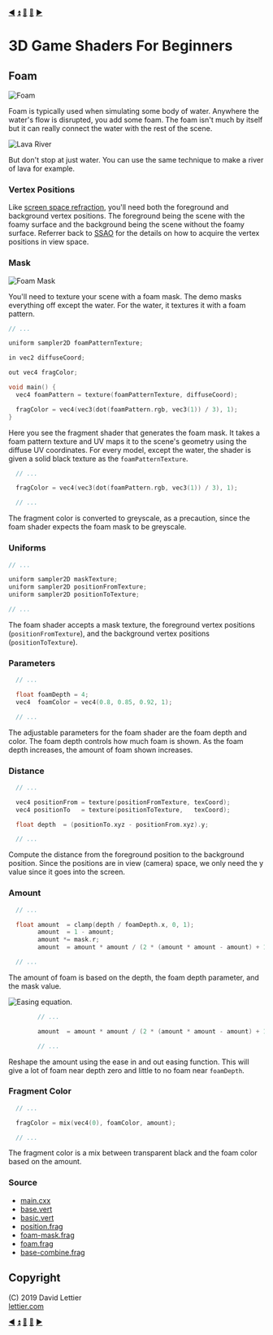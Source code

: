 [:arrow_backward:](screen-space-refraction.md)
[:arrow_double_up:](../README.md)
[:arrow_up_small:](#)
[:arrow_down_small:](#copyright)
[:arrow_forward:](flow-mapping.md)

# 3D Game Shaders For Beginners

## Foam

![Foam](https://i.imgur.com/SVLPYKn.gif)

Foam is typically used when simulating some body of water.
Anywhere the water's flow is disrupted, you add some foam.
The foam isn't much by itself but it can really connect the water with the rest of the scene.

![Lava River](https://i.imgur.com/HCqvd8c.gif)

But don't stop at just water.
You can use the same technique to make a river of lava for example.

### Vertex Positions

Like
[screen space refraction](screen-space-refraction.md),
you'll need both the foreground and background vertex positions.
The foreground being the scene with the foamy surface
and the background being the scene without the foamy surface.
Referrer back to [SSAO](ssao.md#vertex-positions) for the details
on how to acquire the vertex positions in view space.

### Mask

![Foam Mask](https://i.imgur.com/N6TWBw8.gif)

You'll need to texture your scene with a foam mask.
The demo masks everything off except the water.
For the water, it textures it with a foam pattern.

```c
// ...

uniform sampler2D foamPatternTexture;

in vec2 diffuseCoord;

out vec4 fragColor;

void main() {
  vec4 foamPattern = texture(foamPatternTexture, diffuseCoord);

  fragColor = vec4(vec3(dot(foamPattern.rgb, vec3(1)) / 3), 1);
}
```

Here you see the fragment shader that generates the foam mask.
It takes a foam pattern texture and UV maps it to the scene's geometry using the diffuse UV coordinates.
For every model, except the water, the shader is given a solid black texture as the `foamPatternTexture`.

```c
  // ...

  fragColor = vec4(vec3(dot(foamPattern.rgb, vec3(1)) / 3), 1);

  // ...
```

The fragment color is converted to greyscale,
as a precaution,
since the foam shader expects the foam mask to be greyscale.

### Uniforms

```c
// ...

uniform sampler2D maskTexture;
uniform sampler2D positionFromTexture;
uniform sampler2D positionToTexture;

// ...
```

The foam shader accepts a mask texture,
the foreground vertex positions (`positionFromTexture`),
and the background vertex positions (`positionToTexture`).

### Parameters

```c
  // ...

  float foamDepth = 4;
  vec4  foamColor = vec4(0.8, 0.85, 0.92, 1);

  // ...
```

The adjustable parameters for the foam shader are the foam depth and color.
The foam depth controls how much foam is shown.
As the foam depth increases, the amount of foam shown increases.

### Distance

```c
  // ...

  vec4 positionFrom = texture(positionFromTexture, texCoord);
  vec4 positionTo   = texture(positionToTexture,   texCoord);

  float depth  = (positionTo.xyz - positionFrom.xyz).y;

  // ...
```

Compute the distance from the foreground position to the background position.
Since the positions are in view (camera) space, we only need the y value since it goes into the screen.

### Amount

```c
  // ...

  float amount  = clamp(depth / foamDepth.x, 0, 1);
        amount  = 1 - amount;
        amount *= mask.r;
        amount  = amount * amount / (2 * (amount * amount - amount) + 1);

  // ...
```

The amount of foam is based on the depth, the foam depth parameter, and the mask value.

![Easing equation.](https://i.imgur.com/CDIPmin.png)

```c
        // ...

        amount  = amount * amount / (2 * (amount * amount - amount) + 1);

        // ...
```

Reshape the amount using the ease in and out easing function.
This will give a lot of foam near depth zero and little to no foam near `foamDepth`.

### Fragment Color

```c
  // ...

  fragColor = mix(vec4(0), foamColor, amount);

  // ...
```

The fragment color is a mix between transparent black and the foam color based on the amount.

### Source

- [main.cxx](../demonstration/src/main.cxx)
- [base.vert](../demonstration/shaders/vertex/base.vert)
- [basic.vert](../demonstration/shaders/vertex/basic.vert)
- [position.frag](../demonstration/shaders/fragment/position.frag)
- [foam-mask.frag](../demonstration/shaders/fragment/foam-mask.frag)
- [foam.frag](../demonstration/shaders/fragment/foam.frag)
- [base-combine.frag](../demonstration/shaders/fragment/base-combine.frag)

## Copyright

(C) 2019 David Lettier
<br>
[lettier.com](https://www.lettier.com)

[:arrow_backward:](screen-space-refraction.md)
[:arrow_double_up:](../README.md)
[:arrow_up_small:](#)
[:arrow_down_small:](#copyright)
[:arrow_forward:](flow-mapping.md)
